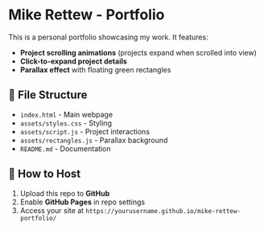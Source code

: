 # Mike Rettew - Portfolio

This is a personal portfolio showcasing my work. It features:
- **Project scrolling animations** (projects expand when scrolled into view)
- **Click-to-expand project details**
- **Parallax effect** with floating green rectangles

## 📂 File Structure
- `index.html` - Main webpage
- `assets/styles.css` - Styling
- `assets/script.js` - Project interactions
- `assets/rectangles.js` - Parallax background
- `README.md` - Documentation

## 🚀 How to Host
1. Upload this repo to **GitHub**
2. Enable **GitHub Pages** in repo settings
3. Access your site at `https://yourusername.github.io/mike-rettew-portfolio/`

